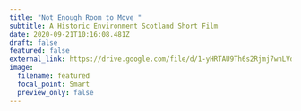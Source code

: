 ```yaml
---
title: "Not Enough Room to Move "
subtitle: A Historic Environment Scotland Short Film
date: 2020-09-21T10:16:08.481Z
draft: false
featured: false
external_link: https://drive.google.com/file/d/1-yHRTAU9Th6s2Rjmj7wnLVdGbGQnXCGq/view?usp=sharing
image:
  filename: featured
  focal_point: Smart
  preview_only: false
---
```

